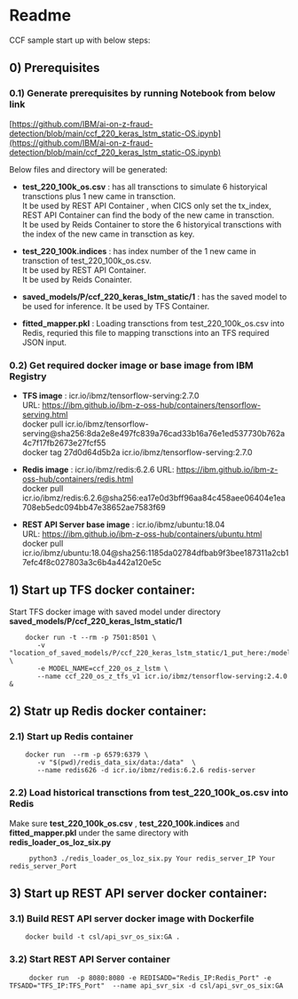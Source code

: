 
# Readme
CCF sample start up with below steps:

##  0)  Prerequisites
### 0.1) Generate prerequisites by running Notebook from below link
[https://github.com/IBM/ai-on-z-fraud-detection/blob/main/ccf_220_keras_lstm_static-OS.ipynb](https://github.com/IBM/ai-on-z-fraud-detection/blob/main/ccf_220_keras_lstm_static-OS.ipynb)

Below files and directory will be generated:
         
- ****test_220_100k_os.csv**** : has all transctions to simulate 6 historyical transctions plus 1 new came in transction.    
It be used by REST API Container , when CICS only set the tx_index, REST API Container can find the body of the new came in transction.   
It be used by Reids Container to store the 6 historyical transctions with the index of the new came in transction as key.   
         
- ****test_220_100k.indices**** : has index number of the 1 new came in transction of test_220_100k_os.csv.    
It be used by REST API Container.    
It be used by Reids Conainter.       

- ****saved_models/P/ccf_220_keras_lstm_static/1**** : has the saved model to be used for inference. It be used by TFS Container.   
         
- ****fitted_mapper.pkl**** : Loading transctions from test_220_100k_os.csv into Redis, requried this file to mapping transctions into an TFS required JSON input.

### 0.2) Get required docker image or base image from IBM Registry

- ****TFS image**** : icr.io/ibmz/tensorflow-serving:2.7.0   
URL: https://ibm.github.io/ibm-z-oss-hub/containers/tensorflow-serving.html   
docker pull icr.io/ibmz/tensorflow-serving@sha256:8da2e8e497fc839a76cad33b16a76e1ed537730b762a4c7f17fb2673e27fcf55     
docker tag 27d0d64d5b2a icr.io/ibmz/tensorflow-serving:2.7.0    

- ****Redis image**** : icr.io/ibmz/redis:6.2.6
URL: https://ibm.github.io/ibm-z-oss-hub/containers/redis.html    
docker pull icr.io/ibmz/redis:6.2.6@sha256:ea17e0d3bff96aa84c458aee06404e1ea708eb5edc094bb47e38652ae7583f69   
- ****REST API Server base image**** : icr.io/ibmz/ubuntu:18.04    
URL: https://ibm.github.io/ibm-z-oss-hub/containers/ubuntu.html    
docker pull icr.io/ibmz/ubuntu:18.04@sha256:1185da02784dfbab9f3bee187311a2cb17efc4f8c027803a3c6b4a442a120e5c     


##  1)  Start up TFS docker container:

Start TFS docker image with saved model under directory **saved_models/P/ccf_220_keras_lstm_static/1**
        
        docker run -t --rm -p 7501:8501 \
           -v "location_of_saved_models/P/ccf_220_keras_lstm_static/1_put_here:/models/ccf_220_os_z_lstm" \
           -e MODEL_NAME=ccf_220_os_z_lstm \
           --name ccf_220_os_z_tfs_v1 icr.io/ibmz/tensorflow-serving:2.4.0 &

##  2) Statr up Redis docker container:

### 2.1) Start up Redis container

        docker run  --rm -p 6579:6379 \
           -v "$(pwd)/redis_data_six/data:/data"  \
           --name redis626 -d icr.io/ibmz/redis:6.2.6 redis-server 

### 2.2) Load historical transctions from test_220_100k_os.csv into Redis

Make sure **test_220_100k_os.csv** , **test_220_100k.indices** and **fitted_mapper.pkl** under the same directory with **redis_loader_os_loz_six.py**

         python3 ./redis_loader_os_loz_six.py Your redis_server_IP Your redis_server_Port


##  3) Start up REST API server docker container:

### 3.1) Build REST API server docker image with Dockerfile
        
        docker build -t csl/api_svr_os_six:GA .    

### 3.2) Start REST API Server container 

         docker run  -p 8080:8080 -e REDISADD="Redis_IP:Redis_Port" -e TFSADD="TFS_IP:TFS_Port"  --name api_svr_six -d csl/api_svr_os_six:GA  
